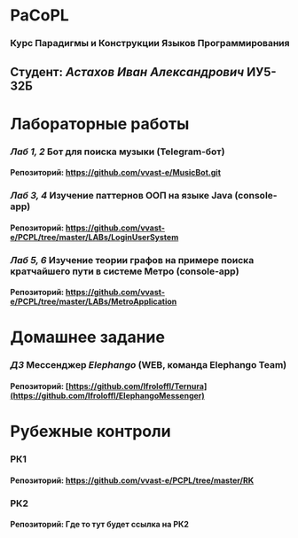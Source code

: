 # PaCoPL
### Курс Парадигмы и Конструкции Языков Программирования
## Студент: _*Астахов Иван Александрович*_  ИУ5-32Б
# Лабораторные работы 
### *Лаб 1, 2* Бот для поиска музыки (Telegram-бот)
#### Репозиторий: https://github.com/vvast-e/MusicBot.git
### *Лаб 3, 4* Изучение паттернов ООП на языке Java (console-app)
#### Репозиторий: https://github.com/vvast-e/PCPL/tree/master/LABs/LoginUserSystem
### *Лаб 5, 6* Изучение теории графов на примере поиска кратчайшего пути в системе Метро (console-app)
#### Репозиторий: https://github.com/vvast-e/PCPL/tree/master/LABs/MetroApplication
# Домашнее задание
### *ДЗ* Мессенджер _Elephango_ (WEB, команда Elephango Team)
#### Репозиторий: [https://github.com/IfroloffI/Ternura](https://github.com/IfroloffI/ElephangoMessenger)
# Рубежные контроли
### РК1
#### Репозиторий: https://github.com/vvast-e/PCPL/tree/master/RK
### РК2
#### Репозиторий: Где то тут будет ссылка на РК2
